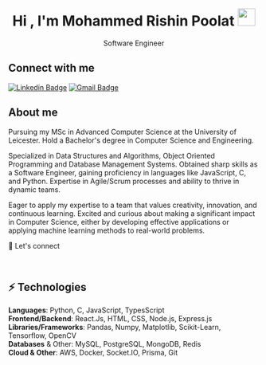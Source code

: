 <h1 align="center">Hi , I'm Mohammed Rishin Poolat <img src="https://media.giphy.com/media/hvRJCLFzcasrR4ia7z/giphy.gif" width="35"></h1>

<p align="center">Software Engineer</p>

## Connect with me

[![Linkedin Badge](https://img.shields.io/badge/-rishinpoolat-blue?style=flat-square&logo=Linkedin&logoColor=white&link=https://www.linkedin.com/in/rishin-poolat)](https://www.linkedin.com/in/rishin-poolat/)
[![Gmail Badge](https://img.shields.io/badge/-mohammedrishinpoolat@gmail.com-c14438?style=flat-square&logo=Gmail&logoColor=white&link=mailto:mohammedrishinpoolat@gmail.com)](mailto:mohammedrishinpoolat@gmail.com)


## About me

<!-- - 🔭 I’m currently working on [FromHome](https://github.com/muhammedShamal/fromhome) -->
Pursuing my MSc in Advanced Computer Science at the University of Leicester.
Hold a Bachelor's degree in Computer Science and Engineering. 

Specialized in Data Structures and Algorithms, Object Oriented Programming and Database Management Systems. Obtained sharp skills as a Software Engineer, gaining proficiency in languages like JavaScript, C, and Python. Expertise in Agile/Scrum processes and ability to thrive in dynamic teams. 

Eager to apply my expertise to a team that values creativity, innovation, and continuous learning. Excited and curious about making a significant impact in Computer Science, either by developing effective applications or applying machine learning methods to real-world problems.


🤝 Let's connect



<br>

## ⚡ Technologies

<strong>Languages</strong>: Python, C, JavaScript, TypesScript
<br>
<strong>Frontend/Backend</strong>: React.Js, HTML, CSS, Node.js, Express.js
<br>
<strong>Libraries/Frameworks</strong>: Pandas, Numpy, Matplotlib, Scikit-Learn, Tensorflow, OpenCV
<br>
<strong>Databases</strong> & Other: MySQL, PostgreSQL, MongoDB, Redis
<br>
<strong>Cloud & Other</strong>: AWS, Docker, Socket.IO, Prisma, Git

